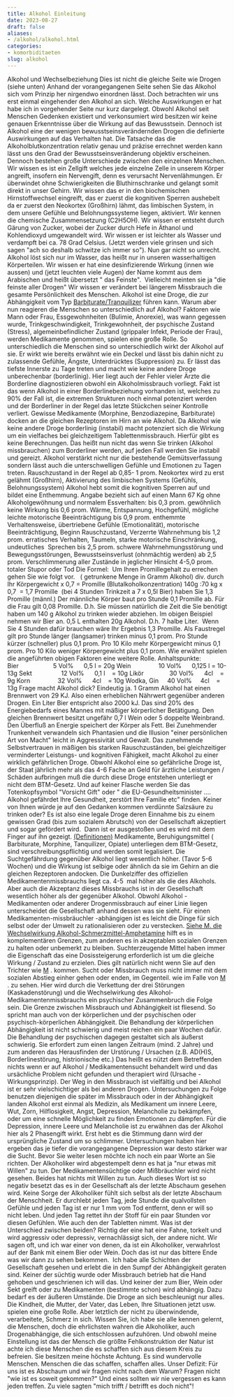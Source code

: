 ```yaml
---
title: Alkohol Einleitung
date: 2023-08-27
draft: false
aliases:
- /alkohol/alkohol.html
categories:
- komorbiditaeten
slug: alkohol
---
```

Alkohol
und
Wechselbeziehung
Dies ist nicht die gleiche Seite wie
Drogen (siehe unten)
Anhand der vorangegangenen
Seite sehen Sie das Alkohol sich vom Prinzip her nirgendwo einordnen lässt.
Doch betrachten wir uns erst einmal eingehender den Alkohol an sich. Welche
Auswirkungen er hat habe ich in vorgehender Seite nur kurz dargelegt.
Obwohl Alkohol seit Menschen
Gedenken existiert und verkonsumiert wird besitzen wir keine genauen
Erkenntnisse über die Wirkung auf das Bewusstsein. Dennoch ist Alkohol eine der
wenigen bewusstseinsverändernden Drogen die definierte Auswirkungen auf das
Verhalten hat. Die Tatsache das die Alkoholblutkonzentration relativ genau und
präzise errechnet werden kann lässt uns den Grad der Bewusstseinsveränderung
objektiv erscheinen. Dennoch bestehen große Unterschiede zwischen den einzelnen
Menschen.
Wir wissen es ist ein Zellgift
welches jede einzelne Zelle in unserem Körper angreift, insofern ein
Nervengift, denn es verursacht Nervenlähmungen. Er überwindet ohne
Schwierigkeiten die Bluthirnschranke und gelangt somit direkt in unser Gehirn.
Wir wissen das er in den biochemischen Hirnstoffwechsel eingreift, das er zuerst
die kognitiven Sperren aushebelt da er zuerst den Neokortex (Großhirn) lähmt,
das limbischen System, in dem unsere Gefühle und Belohnungssysteme liegen,
aktiviert. Wir kennen die chemische Zusammensetzung (C2H5OH). Wir wissen er
entsteht durch Gärung von Zucker, wobei der Zucker durch Hefe in Äthanol und
Kohlendioxyd umgewandelt wird. Wir wissen er ist leichter als Wasser und
verdampft bei ca. 78 Grad Celsius. (Jetzt werden viele grinsen und sich sagen
"ach so deshalb schwitze ich immer so"). Nun gar nicht so unrecht.
Alkohol löst sich nur im Wasser, das heißt nur in unseren wasserhaltigen
Körperteilen. Wir wissen er hat eine desinfizierende Wirkung (innen wie aussen)
und (jetzt leuchten viele Augen) der Name kommt aus dem Arabischen und heißt
übersetzt " das Feinste".  Vielleicht meinten sie ja "die
feinste aller Drogen"
Wir wissen er verändert bei
längerem Missbrauch die gesamte Persönlichkeit des Menschen.
Alkohol ist eine Droge, die
zur Abhängigkeit vom Typ [Barbiturate/Tranquilizer](https://borderliner.ch/definition/definitionen.htm) führen kann.
Warum aber nun reagieren die
Menschen so unterschiedlich auf Alkohol?
Faktoren wie Mann oder Frau,
Essgewohnheiten (Bulimie, Anorexie), was wann gegessen wurde,
Trinkgeschwindigkeit, Trinkgewohnheit, der psychische Zustand (Stress),
algemeinbefindlicher Zustand (grippaler Infekt, Periode der Frau), werden
Medikamente genommen, spielen eine
große Rolle.
So unterschiedlich die
Menschen sind so unterschiedlich wirkt der Alkohol auf sie. Er wirkt wie bereits
erwähnt wie ein Deckel und lässt bis dahin nicht zu zulassende Gefühle,
Ängste, Unterdrücktes (Suppression) zu. Er lässt das tiefste Innerste zu Tage
treten und macht wie keine andere Droge unberechenbar (borderlinig). Hier liegt
auch der Fehler vieler Ärzte die Borderline diagnostizieren obwohl ein
Alkoholmissbrauch vorliegt.
Fakt ist das wenn Alkohol in
einer Borderlinebeziehung vorhanden ist, welches zu 90% der Fall ist, die
extremen Strukturen noch einmal potenziert werden und der Borderliner in der
Regel das letzte Stückchen seiner Kontrolle verliert. Gewisse Medikamente
(Morphine, Benzodiazepine, Barbiturate) docken an die gleichen Rezeptoren im
Hirn an wie Alkohol. Da Alkohol wie keine andere Droge borderlinig (instabil)
macht potenziert sich die Wirkung um ein vielfaches bei gleichzeitigem
Tablettenmissbrauch. Hierfür gibt es keine Berechnungen. Das heißt nun nicht
das wenn Sie trinken (Alkohol missbrauchen) zum Borderliner werden, auf jeden
Fall werden Sie instabil und gereizt. Alkohol verstärkt nicht nur die
bestehende Gemütsverfassung sondern lässt auch die unterschwelligen Gefühle
und Emotionen zu Tagen treten.
Rauschzustand in der Regel ab 0,85- 1 prom. Neokortex wird zu erst gelähmt (Großhirn), Aktivierung des limbischen Systems (Gefühls,
  Belohnungssystem) Alkohol hebt somit die kognitiven Sperren auf und bildet eine Enthemmung.
Angabe bezieht sich auf einen Mann 67 Kg ohne Alkoholgewöhnung
    und normalem Essverhalten:
bis 0,3 prom. gewöhnlich keine Wirkung
bis 0,6 prom. Wärme, Entspannung, Hochgefühl, mögliche leichte motorische
    Beeinträchtigung
bis 0,9 prom. enthemmte Verhaltensweise, übertriebene Gefühle
    (Emotionalität), motorische
    Beeinträchtigung, Beginn Rauschzustand, Verzerrte Wahrnehmung
bis 1,2 prom. erratisches Verhalten, Taumeln, starke motorische Einschränkung,
    undeutliches  Sprechen
bis 2,5 prom. schwere Wahrnehmungsstörung und Bewegungsstörungen,
    Bewusstseinsverlust (ohnmächtig werden)
ab 2,5 prom. Verschlimmerung aller Zustände in jeglicher Hinsicht
4-5,0 prom. totaler Stupor oder Tod
Die Formel:  Um Ihren Promillegehalt
    zu errechen gehen Sie wie folgt vor.   ( getrunkene Menge in Gramm Alkohol) div. durch Ihr Körpergewicht x 0,7 =
    Promille (Blutalkoholkonzentration) 140g :70 kg x 0,7  = 1,7 Promille  (bei 4 Stunden Trinkzeit a 7 x 0,5l
      Bier) haben Sie 1,3 Promille (männl.) Der männliche Körper baut pro Stunde 0,1
      Promille ab. Für die Frau gilt 0,08 Promille. D.h. Sie müssen natürlich die
      Zeit die Sie benötigt haben um 140 g Alkohol zu trinken wieder abziehen. Im
      obigen Beispiel nehmen wir Bier an. 0,5 L enthalten 20g Alkohol. D.h. 7 halbe
      Liter.  Wenn Sie 4 Stunden dafür brauchen wäre Ihr Ergebnis 1,3
      Promille. Als Faustregel gilt pro Stunde länger
      (langsamer) trinken minus 0,1 prom. Pro Stunde kürzer (schneller) plus 0,1
      prom. Pro 10 Kilo mehr Körpergewicht minus 0,1 prom. Pro 10 Kilo weniger
      Körpergewicht plus 0,1 prom.
Wie erwähnt spielen die angeführten
obigen Faktoren eine weitere Rolle.
Anhaltspunkte:   
Bier                   
5 Vol%      0,5 l = 20g
Wein               
10 Vol%      0,125 l = 10-13g
Sekt                
12 Vol%      0,1 l    = 10g
Likör              
30 Vol%      4cl    = 9g
Korn               
32 Vol%      4cl    =
10g
Wodka, Gin     40 Vol%    
4cl    = 13g
Frage macht Alkohol dick?
Eindeutig ja. 1
Gramm Alkohol hat einen Brennwert von 29 KJ. Also einen erheblichen Nährwert
gegenüber anderen Drogen. Ein Liter Bier entspricht also 2000 kJ. Das sind 20%
des Energiebedarfs eines Mannes mit mäßiger körperlicher Betätigung. Den
gleichen Brennwert besitzt ungefähr 0,7 l Wein oder 5 doppelte Weinbrand.
Den Überfluß an Energie speichert der
Körper als Fett.
Bei Zunehmender Trunkenheit verwandeln sich
Phantasien und die Illusion "einer persönlichen Art von Macht" leicht
in Aggressivität und Gewalt. Das zunehmende Selbstvertrauen in mäßigen bis
starken Rauschzuständen, bei gleichzeitiger verminderter Leistungs- und
kognitiven Fähigkeit, macht Alkohol zu einer wirklich gefährlichen Droge.
Obwohl Alkohol eine so gefährliche Droge ist, der Staat jährlich mehr als das
4-6 Fache an Geld für ärztliche Leistungen / Schäden aufbringen muß die
durch diese Droge entstehen unterliegt er nicht dem BTM-Gesetz. Und auf keiner
Flasche werden Sie das Totenkopfsymbol "Vorsicht Gift" oder " die
EU-Gesundheitsminister .... Alkohol gefährdet Ihre Gesundheit, zerstört Ihre
Familie etc" finden.
Keiner von Ihnen würde je auf den Gedanken
kommen verdünnte Salzsäure zu trinken oder?
Es ist also eine legale Droge deren
Einnahme bis zu einem gewissen Grad (bis zum sozialem Abrutsch) von der
Gesellschaft akzeptiert und sogar gefördert wird.  Dann ist er ausgestoßen
und es wird mit dem Finger auf ihn gezeigt.
[(Definitionen)](https://borderliner.ch/definition/definitionen.htm) Medikamente, Beruhigungsmittel (
Barbiturate, Morphine, Tanquilizer, Opiate) unterliegen dem BTM-Gesetz, sind
verschreibungspflichtig und werden somit legalisiert. Die Suchtgefährdung
gegenüber Alkohol liegt wesentlich höher. (Tavor 5-6 Wochen) und die Wirkung
ist selbige oder ähnlich da sie im Gehirn an die gleichen Rezeptoren andocken.
Die Dunkelziffer des offiziellen Medikamentenmissbrauchs liegt ca. 4-5  mal
höher als die des Alkohols.
Aber auch die Akzeptanz dieses Missbrauchs
ist in der Gesellschaft wesentlich höher als der gegenüber Alkohol. Obwohl
Alkohol - Medikamenten oder anderer Drogenmissbrauch auf einer Linie liegen
unterscheidet die Gesellschaft anhand dessen was sie sieht.
Für einen Medikamenten-missbräuchler
-abhängigen ist es leicht die Dinge für sich selbst oder der Umwelt zu
rationalisieren oder zu verstecken.
[Siehe
M. die Wechselwirkung Alkohol-Schmerzmittel-Amphetamine](https://borderliner.ch/fallbeisp_m_1/fallbeispiel_m.htm) hilft es in komplementären
Grenzen, zum anderen es in akzeptablen sozialen Grenzen zu halten oder unbemerkt
zu bleiben.
Suchterzeugende Mittel haben immer die
Eigenschaft das eine Dosissteigerung erforderlich ist um die gleiche Wirkung /
Zustand zu erzielen. Dies gilt natürlich nicht wenn Sie auf den Trichter wie [M](https://borderliner.ch/fallbeisp_m_1/fallbeispiel_m.htm) .
kommen. Sucht oder Missbrauch muss nicht immer mit dem sozialen Abstieg einher
gehen oder enden, im Gegenteil. wie im Falle von [M](https://borderliner.ch/fallbeisp_m_1/fallbeispiel_m.htm) .
zu sehen. Hier wird durch die Verkettung der drei Störungen (Kaskadenstörung)
und die Wechselwirkung des Alkohol-Medikamentenmissbrauchs ein psychischer
Zusammenbruch die Folge sein.
Die Grenze zwischen Missbrauch und
Abhängigkeit ist fliesend. So spricht man auch von der körperlichen und der
psychischen oder psychisch-körperlichen Abhängigkeit. Die Behandlung der
körperlichen Abhängigkeit ist nicht schwierig und meist reichen ein paar
Wochen dafür. Die Behandlung der psychischen dagegen gestaltet sich als
äußerst schwierig. Sie erfordert zum einen langen Zeitraum (mind. 2
Jahre) und zum anderen das Herausfinden der Urstörung / Ursachen (z.B. AD(H)S,
Borderlinestörung, histrionische etc.) Das heißt es nützt dem Betreffenden
nichts wenn er auf Alkohol / Medikamentensucht behandelt wird und das
ursächliche Problem nicht gefunden und therapiert wird (Ursache -
Wirkungsprinzip).
Der Weg in den Missbrauch ist vielfältig
und bei Alkohol ist er sehr vielschichtiger als bei anderen Drogen.
Untersuchungen zu Folge benutzen diejenigen die später im Missbrauch oder in
der Abhängigkeit landen Alkohol erst einmal als Medizin, als Medikament um
innere Leere, Wut, Zorn, Hilflosigkeit, Angst, Depression, Melancholie zu
bekämpfen, oder um eine schnelle Möglichkeit zu finden Emotionen zu dämpfen.
Für die Depression, innere Leere und
Melancholie ist zu erwähnen das der Alkohol hier als 2 Phasengift wirkt. Erst
hebt es die Stimmung dann wird der ursprüngliche Zustand um so schlimmer.
Untersuchungen haben hier ergeben das je tiefer die vorangegangene Depression
war desto stärker war die Sucht.
Bevor Sie weiter lesen möchte ich noch ein
paar Worte an Sie richten. Der Alkoholiker wird abgestempelt denn es hat ja
"nur etwas mit Willen" zu tun. Der Medikamentensüchtige oder Mißbräuchler wird nicht gesehen. Beides hat nichts mit Willen zu tun. Auch
dieses Wort ist so negativ besetzt das es in der Gesellschaft als der letzte
Abschaum gesehen wird. Keine Sorge der Alkoholiker fühlt sich selbst als der
letzte Abschaum der Menschheit. Er durchlebt jeden Tag, jede Stunde die
qualvollsten Gefühle und jeden Tag ist er nur 1 mm vom Tod entfernt, denn er
will so nicht leben. Und jeden Tag rettet ihn der Stoff für ein paar Stunden
vor diesen Gefühlen. Wie auch den der Tabletten nimmt. Was ist der Unterschied
zwischen beiden? Richtig der eine hat eine Fahne, torkelt und wird aggressiv
oder depressiv,
vernachlässigt sich, der andere nicht.
Wir sagen oft, und ich war einer von denen,
da ist ein Alkoholiker, verwahrlost auf der Bank mit einem Bier oder Wein. Doch
das ist nur das bittere Ende was wir dann zu sehen bekommen.  Ich habe alle
Schichten der Gesellschaft gesehen und erlebt die in den Sumpf der Abhängigkeit
geraten sind. Keiner der süchtig wurde oder Missbrauch betrieb hat die Hand
gehoben und geschrienen ich will das. Und keiner der zum Bier, Wein oder Sekt
greift oder zu Medikamenten (bestimmte schon) wird abhängig. Dazu bedarf es der
äußeren Umstände. Die Droge an sich beschleunigt nur alles. Die Kindheit, die
Mutter, der Vater, das Leben, Ihre Situationen jetzt usw. spielen eine große
Rolle. Aber letztlich der nicht zu überwindende, verarbeitete, Schmerz in sich.
Wissen Sie, ich habe sie alle kennen
gelernt, die Menschen, doch die ehrlichsten wahren die Alkoholiker, auch
Drogenabhängige, die sich entschlossen aufzuhören. Und obwohl meine Einstellung ist das der Mensch die größte
Fehlkonstruktion der Natur ist achte ich diese Menschen die es schaffen sich aus
diesem Kreis zu befreien. Sie besitzen meine höchste Achtung. Es sind
wundervolle Menschen. Menschen die das schaffen, schaffen alles.
Unser Defizit: Für uns ist es Abschaum und
wir fragen nicht nach dem Warum? Fragen nicht "wie ist es soweit
gekommen?"
Und eines sollten wir nie vergessen es kann
jeden treffen. Zu viele sagten "mich trifft / betrifft es doch nicht"!
